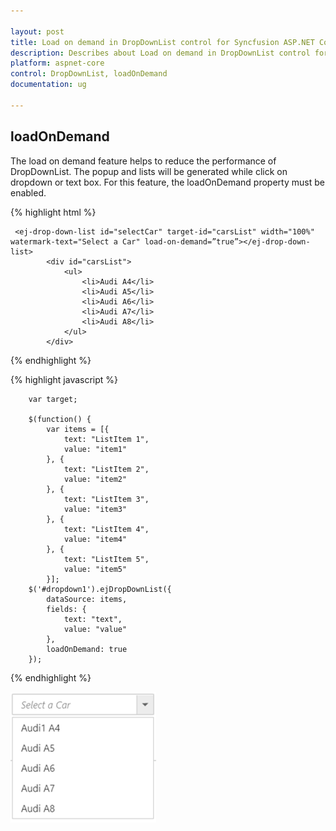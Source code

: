 ```yaml
---

layout: post
title: Load on demand in DropDownList control for Syncfusion ASP.NET Core
description: Describes about Load on demand in DropDownList control for Syncfusion ASP.NET Core
platform: aspnet-core
control: DropDownList, loadOnDemand
documentation: ug

---
```


## loadOnDemand

The load on demand feature helps to reduce the performance of DropDownList. The popup and lists will be generated while click on dropdown or text box. For this feature, the loadOnDemand property must be enabled.

{% highlight html %}

     <ej-drop-down-list id="selectCar" target-id="carsList" width="100%" watermark-text="Select a Car" load-on-demand=”true”></ej-drop-down-list>
            <div id="carsList">
                <ul>
                    <li>Audi A4</li>
                    <li>Audi A5</li>
                    <li>Audi A6</li>
                    <li>Audi A7</li>
                    <li>Audi A8</li>
                </ul>
            </div>

     
{% endhighlight %}

{% highlight javascript %}
  
        var target;
        
		$(function() { 
            var items = [{
                text: "ListItem 1",
                value: "item1"
            }, {
                text: "ListItem 2",
                value: "item2"
            }, {
                text: "ListItem 3",
                value: "item3"
            }, {
                text: "ListItem 4",
                value: "item4"
            }, {
                text: "ListItem 5",
                value: "item5"
            }];
        $('#dropdown1').ejDropDownList({
            dataSource: items,
            fields: {
                text: "text",
                value: "value"
            },
            loadOnDemand: true
        });
        
       

{% endhighlight %}

![](LoadOnDemand/loadondemand.png)